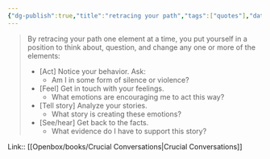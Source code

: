 ```yaml
---
{"dg-publish":true,"title":"retracing your path","tags":["quotes"],"date":"2023-06-26T09:45:47+04:00","alias":"retracing your path","dg-path":"/quotes/202306260945.md","permalink":"/quotes/202306260945/","dgPassFrontmatter":true}
---
```



> By retracing your path one element at a time, you put yourself in a position to think about, question, and change any one or more of the elements:
> - [Act] Notice your behavior. Ask:
>     - Am I in some form of silence or violence?
> - [Feel] Get in touch with your feelings.
>     - What emotions are encouraging me to act this way?
> - [Tell story] Analyze your stories.
>     - What story is creating these emotions?
> - [See/hear] Get back to the facts.
>     - What evidence do I have to support this story?


Link:: [[Openbox/books/Crucial Conversations|Crucial Conversations]]

